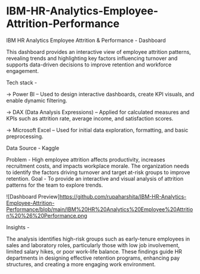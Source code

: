 # IBM-HR-Analytics-Employee-Attrition-Performance
IBM HR Analytics Employee Attrition & Performance - Dashboard

This dashboard provides an interactive view of employee attrition patterns, revealing trends and highlighting key factors influencing turnover and supports data-driven decisions to improve retention and workforce engagement.

Tech stack -

-> Power BI – Used to design interactive dashboards, create KPI visuals, and enable dynamic filtering. 

-> DAX (Data Analysis Expressions) – Applied for calculated measures and KPIs such as attrition rate, average income, and satisfaction scores. 

-> Microsoft Excel – Used for initial data exploration, formatting, and basic preprocessing. 

Data Source - 
Kaggle


Problem - High employee attrition affects productivity, increases recruitment costs, and impacts workplace morale. The organization needs to identify the factors driving turnover and target at-risk groups to improve retention.
Goal -
To provide an interactive and visual analysis of attrition patterns for the team to explore trends.

![Dashboard Preview]https://github.com/rupaharshita/IBM-HR-Analytics-Employee-Attrition-Performance/blob/main/IBM%20HR%20Analytics%20Employee%20Attrition%20%26%20Performance.png

Insights - 

The analysis identifies high-risk groups such as early-tenure employees in sales and laboratory roles, particularly those with low job involvement, limited salary hikes, or poor work-life balance. 
These findings guide HR departments in designing effective retention programs, enhancing pay structures, and creating a more engaging work environment.
